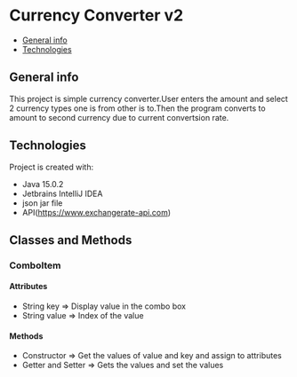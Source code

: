 # Currency Converter v2
* [General info](#general-info)
* [Technologies](#technologies)

## General info
This project is simple currency converter.User enters the amount and select 2 currency types one is from other is to.Then the program converts to amount to second currency due to current convertsion rate.
	
## Technologies
Project is created with:
* Java 15.0.2
* Jetbrains IntelliJ IDEA
* json jar file
* API(https://www.exchangerate-api.com)

## Classes and Methods
### ComboItem
#### Attributes
* String key => Display value in the combo box
* String value => Index of the value
#### Methods
* Constructor => Get the values of value and key and assign to attributes
* Getter and Setter => Gets the values and set the values

